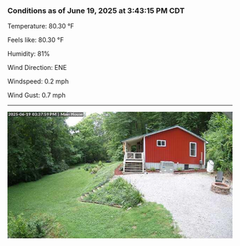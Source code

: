 ### Conditions as of June 19, 2025 at 3:43:15 PM CDT 

Temperature: 80.30 &deg;F

Feels like: 80.30 &deg;F

Humidity: 81%

Wind Direction: ENE

Windspeed: 0.2 mph

Wind Gust: 0.7 mph

---

<img src="./images/latest.jpeg"/>

